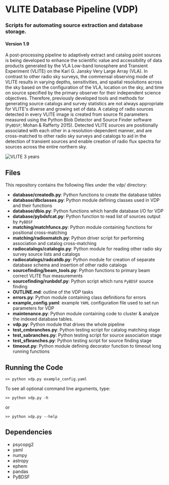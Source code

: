 # VLITE Database Pipeline (VDP)
### Scripts for automating source extraction and database storage.

#### Version 1.9

A post-processing pipeline to adaptively extract and catalog point sources is
being developed to enhance the scientific value and accessibility of data
products generated by the VLA Low-band Ionosphere and Transient Experiment
(VLITE) on the Karl G. Jansky Very Large Array (VLA). In contrast to other
radio sky surveys, the commensal observing mode of VLITE results in varying
depths, sensitivities, and spatial resolutions across the sky based on the
configuration of the VLA, location on the sky, and time on source specified
by the primary observer for their independent science objectives. Therefore,
previously developed tools and methods for generating source catalogs and
survey statistics are not always appropriate for VLITE's diverse and growing
set of data. A catalog of radio sources detected in every VLITE image
is created from source fit parameters measured using the Python Blob Detector
and Source Finder software (`PyBDSF`; Mohan & Rafferty 2015). Detected VLITE
sources are positionally associated with each other in a resolution-dependent
manner, and are cross-matched to other radio sky surveys and catalogs to aid in the
detection of transient sources and enable creation of radio flux spectra for
sources across the entire northern sky.

![VLITE 3 years](https://github.com/erichards/VLITE/blob/develop/VLITE_3YEARS_map.png "VLITE 3 years")

## Files
This repository contains the following files under the vdp/ directory:

- **database/createdb.py**: Python functions to create the database tables
- **database/dbclasses.py**: Python module defining classes used in VDP and
their functions
- **database/dbio.py**: Python functions which handle database I/O for VDP
- **database/pybdsfcat.py**: Python function to read list of sources output
by `PyBDSF`
- **matching/matchfuncs.py**: Python module containing functions for positional
cross-matching
- **matching/radioxmatch.py**: Python driver script for performing association
and catalog cross-matching
- **radiocatalogs/catalogio.py**: Python module for reading other radio sky
survey source lists and catalogs
- **radiocatalogs/radcatdb.py**: Python module for creation of separate database
schema and insertion of other radio catalogs
- **sourcefinding/beam_tools.py**: Python functions to primary beam correct
VLITE flux measurements
- **sourcefinding/runbdsf.py**: Python script which runs `PyBDSF` source finding
- **OUTLINE.md**: outline of the VDP tasks
- **errors.py**: Python module containing class definitions for errors
- **example_config.yaml**: example `YAML` configuration file used to set
run parameters for VDP
- **maintenance.py**: Python module containing code to cluster & analyze
the indexed database tables.
- **vdp.py**: Python module that drives the whole pipeline
- **test_cmbranches.py**: Python testing script for catalog matching stage
- **test_sabranches.py**: Python testing script for source association stage
- **test_sfbranches.py**: Python testing script for source finding stage
- **timeout.py**: Python module defining decorator function to timeout long
running functions

## Running the Code
```
>> python vdp.py example_config.yaml
```
To see all optional command line arguments, type:
```
>> python vdp.py -h
```
or
```
>> python vdp.py --help
```

## Dependencies
- psycopg2
- yaml
- numpy
- astropy
- ephem
- pandas
- PyBDSF

